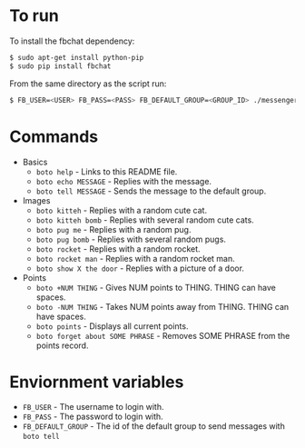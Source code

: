 # To run
To install the fbchat dependency:
```bash
$ sudo apt-get install python-pip
$ sudo pip install fbchat
```

From the same directory as the script run:
```bash
$ FB_USER=<USER> FB_PASS=<PASS> FB_DEFAULT_GROUP=<GROUP_ID> ./messengerbot.py
```

# Commands
  - Basics
    - `boto help` - Links to this README file.
    - `boto echo MESSAGE` - Replies with the message.
    - `boto tell MESSAGE` - Sends the message to the default group.
  - Images
    - `boto kitteh` - Replies with a random cute cat.
    - `boto kitteh bomb` - Replies with several random cute cats.
    - `boto pug me` - Replies with a random pug.
    - `boto pug bomb` - Replies with several random pugs.
    - `boto rocket` - Replies with a random rocket.
    - `boto rocket man` - Replies with a random rocket man.
    - `boto show X the door` - Replies with a picture of a door.
  - Points
    - `boto +NUM THING` - Gives NUM points to THING. THING can have spaces.
    - `boto -NUM THING` - Takes NUM points away from THING. THING can have spaces.
    - `boto points` - Displays all current points.
    - `boto forget about SOME PHRASE` - Removes SOME PHRASE from the points record.
  
# Enviornment variables
  - `FB_USER` - The username to login with.
  - `FB_PASS` - The password to login with.
  - `FB_DEFAULT_GROUP` - The id of the default group to send messages with `boto tell`

